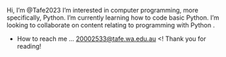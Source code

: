 Hi, I’m @Tafe2023
I’m interested in computer programming, more specifically, Python. 
I’m currently learning how to code basic Python. 
I’m looking to collaborate on content relating to programming with Python    .
- How to reach me ...
20002533@tafe.wa.edu.au
<!
Thank you for reading!

